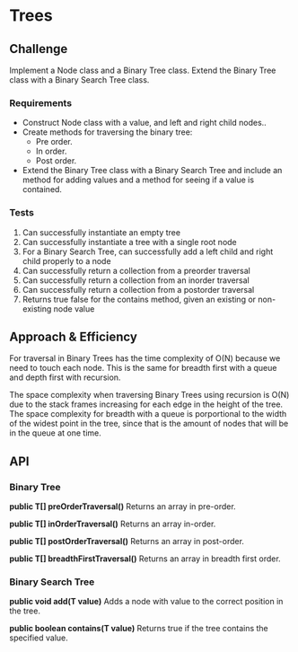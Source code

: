 # Trees

## Challenge

Implement a Node class and a Binary Tree class. Extend the Binary Tree class with a Binary Search Tree class.

### Requirements

- Construct Node class with a value, and left and right child nodes.. 
- Create methods for traversing the binary tree:
  - Pre order.
  - In order.
  - Post order.
- Extend the Binary Tree class with a Binary Search Tree and include an method for adding values and a method for seeing if a value is contained.

### Tests

1. Can successfully instantiate an empty tree
2. Can successfully instantiate a tree with a single root node
3. For a Binary Search Tree, can successfully add a left child and right child properly to a node
4. Can successfully return a collection from a preorder traversal
5. Can successfully return a collection from an inorder traversal
6. Can successfully return a collection from a postorder traversal
7. Returns true 	false for the contains method, given an existing or non-existing node value

## Approach & Efficiency

For traversal in Binary Trees has the time complexity of O(N) because we need to touch each node. This is the same for breadth first with a queue and depth first with recursion.

The space complexity when traversing Binary Trees using recursion is O(N) due to the stack frames increasing for each edge in the height of the tree. The space complexity for breadth with a queue is porportional to the width of the widest point in the tree, since that is the amount of nodes that will be in the queue at one time.

## API

### Binary Tree

**public T[] preOrderTraversal()** Returns an array in pre-order.

**public T[] inOrderTraversal()** Returns an array in-order.

**public T[] postOrderTraversal()** Returns an array in post-order.

**public T[] breadthFirstTraversal()** Returns an array in breadth first order.


### Binary Search Tree

**public void add(T value)** Adds a node with value to the correct position in the tree.

**public boolean contains(T value)** Returns true if the tree contains the specified value.

